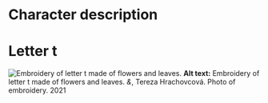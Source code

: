 # Character description
# Letter t
![Embroidery of letter t made of  flowers and leaves.](Img.md/t.jpeg)
**Alt text:** Embroidery of letter t made of  flowers and leaves.
*&*, Tereza Hrachovcová. Photo of embroidery. 2021
